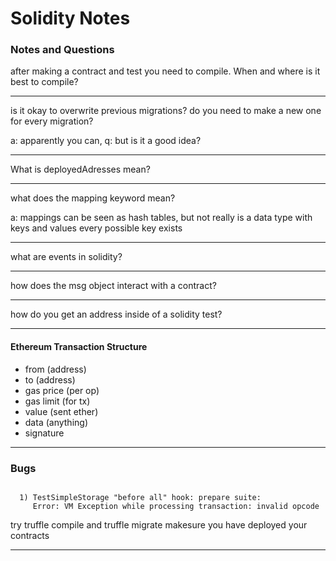 # Solidity Notes

### Notes and Questions

after making a contract and test you need to compile. When and where is it best to compile?

----

is it okay to overwrite previous migrations?  do you need to make a new one for every migration?

a: apparently you can, 
q: but is it a good idea?

---

What is deployedAdresses mean?

----

what does the mapping keyword mean?

a: mappings can be seen as hash tables, but not really
is a data type with keys and values
every possible key exists

----

what are events in solidity?

----

how does the msg object interact with a contract?

----

how do you get an address inside of a solidity test?

----

#### Ethereum Transaction Structure

- from (address)
- to (address)
- gas price (per op)
- gas limit (for tx)
- value (sent ether)
- data (anything)
- signature

----

### Bugs

```

  1) TestSimpleStorage "before all" hook: prepare suite:
     Error: VM Exception while processing transaction: invalid opcode

```
try truffle compile and truffle migrate
makesure you have deployed your contracts

----